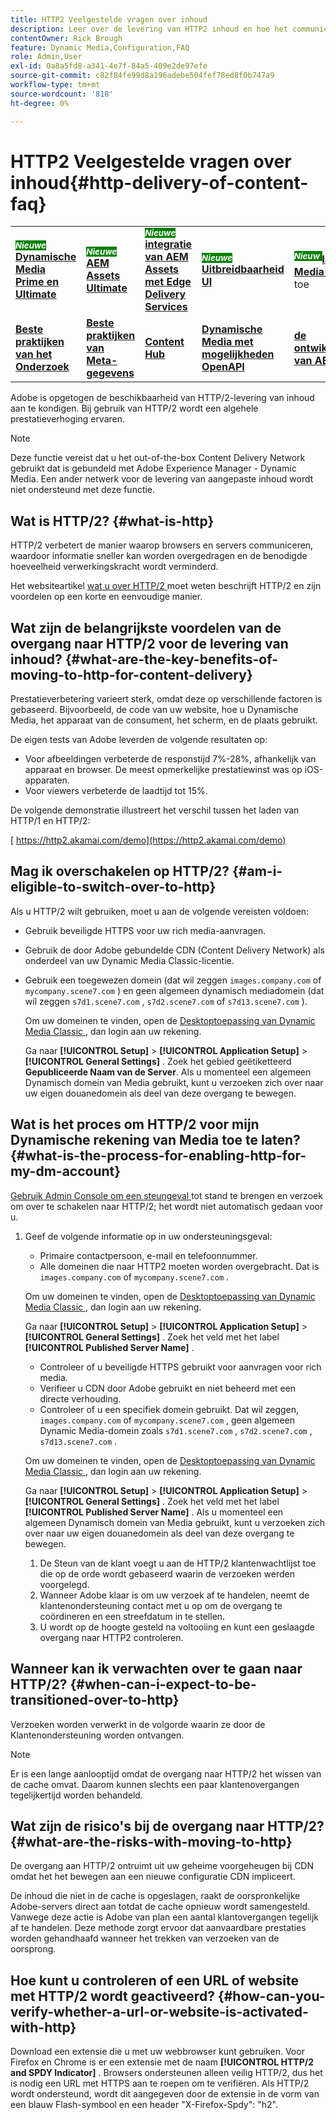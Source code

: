 ```yaml
---
title: HTTP2 Veelgestelde vragen over inhoud
description: Leer over de levering van HTTP2 inhoud en hoe het communicatie tussen browsers en servers voor snellere informatieoverdracht verbetert.
contentOwner: Rick Brough
feature: Dynamic Media,Configuration,FAQ
role: Admin,User
exl-id: 0a8a5fd8-a341-4e7f-84a5-409e2de97efe
source-git-commit: c82f84fe99d8a196adebe504fef78ed8f0b747a9
workflow-type: tm+mt
source-wordcount: '818'
ht-degree: 0%

---
```


# HTTP2 Veelgestelde vragen over inhoud{#http-delivery-of-content-faq}

<table>
    <tr>
        <td>
            <sup style= "background-color:#008000; color:#FFFFFF; font-weight:bold"><i> Nieuwe </i></sup> <a href="/help/assets/dynamic-media/dm-prime-ultimate.md"><b> Dynamische Media Prime en Ultimate </b></a>
        </td>
        <td>
            <sup style= "background-color:#008000; color:#FFFFFF; font-weight:bold"><i> Nieuwe </i></sup> <a href="/help/assets/assets-ultimate-overview.md"><b> AEM Assets Ultimate </b></a>
        </td>
        <td>
            <sup style= "background-color:#008000; color:#FFFFFF; font-weight:bold"><i> Nieuwe </i></sup> <a href="/help/assets/integrate-aem-assets-edge-delivery-services.md"><b> integratie van AEM Assets met Edge Delivery Services </b></a>
        </td>
        <td>
            <sup style= "background-color:#008000; color:#FFFFFF; font-weight:bold"><i> Nieuwe </i></sup> <a href="/help/assets/aem-assets-view-ui-extensibility.md"><b> Uitbreidbaarheid UI </b></a>
        </td>
          <td>
            <sup style= "background-color:#008000; color:#FFFFFF; font-weight:bold"><i> Nieuw </i></sup> <a href="/help/assets/dynamic-media/enable-dynamic-media-prime-and-ultimate.md"><b> laat Dynamische Media Prime en Ultimate </b></a> toe
        </td>
    </tr>
    <tr>
        <td>
            <a href="/help/assets/search-best-practices.md"><b> Beste praktijken van het Onderzoek </b></a>
        </td>
        <td>
            <a href="/help/assets/metadata-best-practices.md"><b> Beste praktijken van Meta-gegevens </b></a>
        </td>
        <td>
            <a href="/help/assets/product-overview.md"><b> Content Hub </b></a>
        </td>
        <td>
            <a href="/help/assets/dynamic-media-open-apis-overview.md"><b> Dynamische Media met mogelijkheden OpenAPI </b></a>
        </td>
        <td>
            <a href="https://developer.adobe.com/experience-cloud/experience-manager-apis/"><b> de ontwikkelaarsdocumentatie van AEM Assets </b></a>
        </td>
    </tr>
</table>

Adobe is opgetogen de beschikbaarheid van HTTP/2-levering van inhoud aan te kondigen. Bij gebruik van HTTP/2 wordt een algehele prestatieverhoging ervaren.

>[!NOTE]
>
>Deze functie vereist dat u het out-of-the-box Content Delivery Network gebruikt dat is gebundeld met Adobe Experience Manager - Dynamic Media. Een ander netwerk voor de levering van aangepaste inhoud wordt niet ondersteund met deze functie.

## Wat is HTTP/2? {#what-is-http}

HTTP/2 verbetert de manier waarop browsers en servers communiceren, waardoor informatie sneller kan worden overgedragen en de benodigde hoeveelheid verwerkingskracht wordt verminderd.

Het websiteartikel [ wat u over HTTP/2 ](https://www.engadget.com/2015-02-24-what-you-need-to-know-about-http-2.html) moet weten beschrijft HTTP/2 en zijn voordelen op een korte en eenvoudige manier.

## Wat zijn de belangrijkste voordelen van de overgang naar HTTP/2 voor de levering van inhoud? {#what-are-the-key-benefits-of-moving-to-http-for-content-delivery}

Prestatieverbetering varieert sterk, omdat deze op verschillende factoren is gebaseerd. Bijvoorbeeld, de code van uw website, hoe u Dynamische Media, het apparaat van de consument, het scherm, en de plaats gebruikt.

De eigen tests van Adobe leverden de volgende resultaten op:

* Voor afbeeldingen verbeterde de responstijd 7%-28%, afhankelijk van apparaat en browser. De meest opmerkelijke prestatiewinst was op iOS-apparaten.
* Voor viewers verbeterde de laadtijd tot 15%.

De volgende demonstratie illustreert het verschil tussen het laden van HTTP/1 en HTTP/2:

[ https://http2.akamai.com/demo](https://http2.akamai.com/demo)

## Mag ik overschakelen op HTTP/2? {#am-i-eligible-to-switch-over-to-http}

Als u HTTP/2 wilt gebruiken, moet u aan de volgende vereisten voldoen:

* Gebruik beveiligde HTTPS voor uw rich media-aanvragen.
* Gebruik de door Adobe gebundelde CDN (Content Delivery Network) als onderdeel van uw Dynamic Media Classic-licentie.
* Gebruik een toegewezen domein (dat wil zeggen `images.company.com` of `mycompany.scene7.com` ) en geen algemeen dynamisch mediadomein (dat wil zeggen `s7d1.scene7.com` , `s7d2.scene7.com` of `s7d13.scene7.com` ).

  Om uw domeinen te vinden, open de [ Desktoptoepassing van Dynamic Media Classic ](https://experienceleague.adobe.com/docs/dynamic-media-classic/using/getting-started/signing-out.html#getting-started), dan login aan uw rekening.

  Ga naar **[!UICONTROL Setup]** > **[!UICONTROL Application Setup]** > **[!UICONTROL General Settings]** . Zoek het gebied geëtiketteerd **Gepubliceerde Naam van de Server**. Als u momenteel een algemeen Dynamisch domein van Media gebruikt, kunt u verzoeken zich over naar uw eigen douanedomein als deel van deze overgang te bewegen.

## Wat is het proces om HTTP/2 voor mijn Dynamische rekening van Media toe te laten? {#what-is-the-process-for-enabling-http-for-my-dm-account}

[ Gebruik Admin Console om een steungeval ](https://helpx.adobe.com/enterprise/using/support-for-experience-cloud.html) tot stand te brengen en verzoek om over te schakelen naar HTTP/2; het wordt niet automatisch gedaan voor u.

1. Geef de volgende informatie op in uw ondersteuningsgeval:

   * Primaire contactpersoon, e-mail en telefoonnummer.
   * Alle domeinen die naar HTTP2 moeten worden overgebracht. Dat is `images.company.com` of `mycompany.scene7.com` .

   Om uw domeinen te vinden, open de [ Desktoptoepassing van Dynamic Media Classic ](https://experienceleague.adobe.com/docs/dynamic-media-classic/using/getting-started/signing-out.html#getting-started), dan login aan uw rekening.

   Ga naar **[!UICONTROL Setup]** > **[!UICONTROL Application Setup]** > **[!UICONTROL General Settings]** . Zoek het veld met het label **[!UICONTROL Published Server Name]** .

   * Controleer of u beveiligde HTTPS gebruikt voor aanvragen voor rich media.
   * Verifieer u CDN door Adobe gebruikt en niet beheerd met een directe verhouding.
   * Controleer of u een specifiek domein gebruikt. Dat wil zeggen, `images.company.com` of `mycompany.scene7.com` , geen algemeen Dynamic Media-domein zoals `s7d1.scene7.com` , `s7d2.scene7.com` , `s7d13.scene7.com` .

   Om uw domeinen te vinden, open de [ Desktoptoepassing van Dynamic Media Classic ](https://experienceleague.adobe.com/docs/dynamic-media-classic/using/getting-started/signing-out.html#getting-started), dan login aan uw rekening.

   Ga naar **[!UICONTROL Setup]** > **[!UICONTROL Application Setup]** > **[!UICONTROL General Settings]** . Zoek het veld met het label **[!UICONTROL Published Server Name]** . Als u momenteel een algemeen Dynamisch domein van Media gebruikt, kunt u verzoeken zich over naar uw eigen douanedomein als deel van deze overgang te bewegen.

   1. De Steun van de klant voegt u aan de HTTP/2 klantenwachtlijst toe die op de orde wordt gebaseerd waarin de verzoeken werden voorgelegd.
   1. Wanneer Adobe klaar is om uw verzoek af te handelen, neemt de klantenondersteuning contact met u op om de overgang te coördineren en een streefdatum in te stellen.
   1. U wordt op de hoogte gesteld na voltooiing en kunt een geslaagde overgang naar HTTP2 controleren.

## Wanneer kan ik verwachten over te gaan naar HTTP/2? {#when-can-i-expect-to-be-transitioned-over-to-http}

Verzoeken worden verwerkt in de volgorde waarin ze door de Klantenondersteuning worden ontvangen.

>[!NOTE]
>
>Er is een lange aanlooptijd omdat de overgang naar HTTP/2 het wissen van de cache omvat. Daarom kunnen slechts een paar klantenovergangen tegelijkertijd worden behandeld.

## Wat zijn de risico&#39;s bij de overgang naar HTTP/2? {#what-are-the-risks-with-moving-to-http}

De overgang aan HTTP/2 ontruimt uit uw geheime voorgeheugen bij CDN omdat het het bewegen aan een nieuwe configuratie CDN impliceert.

De inhoud die niet in de cache is opgeslagen, raakt de oorspronkelijke Adobe-servers direct aan totdat de cache opnieuw wordt samengesteld. Vanwege deze actie is Adobe van plan een aantal klantovergangen tegelijk af te handelen. Deze methode zorgt ervoor dat aanvaardbare prestaties worden gehandhaafd wanneer het trekken van verzoeken van de oorsprong.

## Hoe kunt u controleren of een URL of website met HTTP/2 wordt geactiveerd? {#how-can-you-verify-whether-a-url-or-website-is-activated-with-http}

Download een extensie die u met uw webbrowser kunt gebruiken. Voor Firefox en Chrome is er een extensie met de naam **[!UICONTROL HTTP/2 and SPDY Indicator]** . Browsers ondersteunen alleen veilig HTTP/2, dus het is nodig een URL met HTTPS aan te roepen om te verifiëren. Als HTTP/2 wordt ondersteund, wordt dit aangegeven door de extensie in de vorm van een blauw Flash-symbool en een header &quot;X-Firefox-Spdy&quot;: &quot;h2&quot;.
